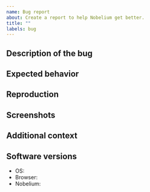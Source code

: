 ```yaml
---
name: Bug report
about: Create a report to help Nobelium get better.
title: ""
labels: bug
---
```


<!--
  中文用户请注意：请仔细阅读以下模版，并使用英文描述问题。如果不遵循，issue 将会被关闭。

  !!! IMPORTANT !!!
  Please do not ignore this template. If you do, your issue will be closed.
-->

## Description of the bug

<!-- A clear and concise description of what the bug is -->

## Expected behavior

<!-- A clear and concise description of what you expected to happen -->

## Reproduction

<!-- Steps to reproduce the behavior -->

## Screenshots

<!-- Screenshots to help explain your problem -->

## Additional context

<!-- Any other context about the problem -->

## Software versions

  <!-- E.g. iOS 13, Android 11, macOS 12 -->

- OS:
  <!-- E.g. Chrome 90, Safari 12.1, Firefox 87 -->
- Browser:
  <!-- The commit hash of your deployment. E.g. 0dfc11d -->
- Nobelium:
